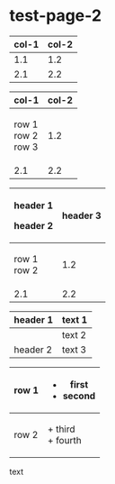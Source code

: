 # test-page-2

| col-1 | col-2 |
| ----- | ----- |
| 1.1   | 1.2   |
| 2.1   | 2.2   |

| col-1                          | col-2 |
| ------------------------------ | ----- |
| <p>row 1<br>row 2<br>row 3</p> | 1.2   |
| 2.1                            | 2.2   |

| <p>header 1</p><p>header 2</p> | header 3 |
| ------------------------------ | -------- |
| <p>row 1<br>row 2</p>          | 1.2      |
| 2.1                            | 2.2      |

| header 1 | text 1 |
| -------- | ------ |
|          | text 2 |
| header 2 | text 3 |

| row 1 | <ul><li>first</li><li>second</li></ul> |
| ----- | -------------------------------------- |
| row 2 | <p>+ third<br>+ fourth</p>             |

text
